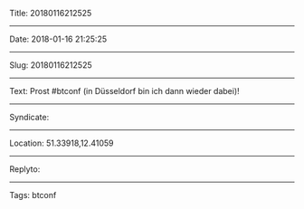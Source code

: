 Title: 20180116212525

----

Date: 2018-01-16 21:25:25

----

Slug: 20180116212525

----

Text: Prost #btconf (in Düsseldorf bin ich dann wieder dabei)!

----

Syndicate: <a href="https://brid.gy/publish/twitter"></a>

----

Location: 51.33918,12.41059

----

Replyto: 

----

Tags: btconf